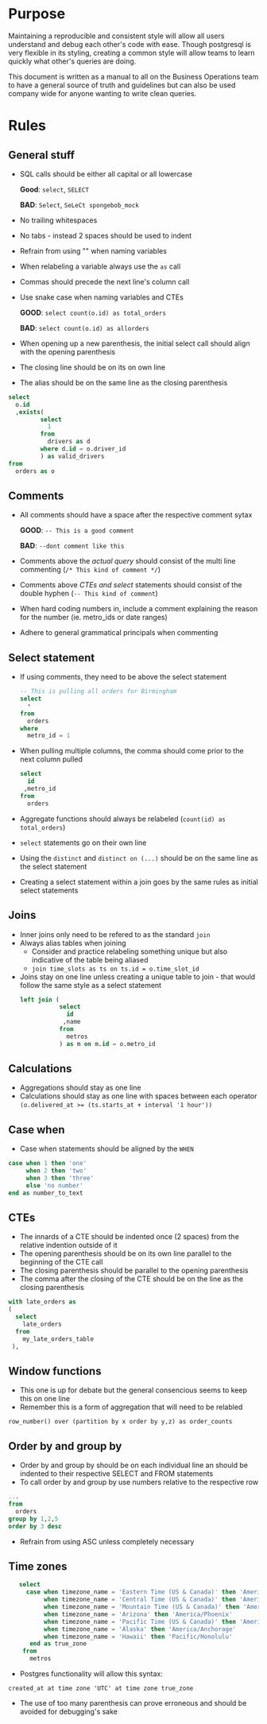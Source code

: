 # Purpose

Maintaining a reproducible and consistent style will allow all users understand and debug each other's code with ease. Though postgresql is very flexible in its styling, creating a common style will allow teams to learn quickly what other's queries are doing. 

This document is written as a manual to all on the Business Operations team to have a general source of truth and guidelines but can also be used company wide for anyone wanting to write clean queries.


# Rules
## General stuff

* SQL calls should be either all capital or all lowercase

   **Good**: `select`, `SELECT`

   **BAD**: `Select`, `SeLeCt spongebob_mock` 

* No trailing whitespaces
* No tabs - instead 2 spaces should be used to indent
* Refrain from using "" when naming variables
* When relabeling a variable always use the `as` call
* Commas should precede the next line's column call
* Use snake case when naming variables and CTEs 

   **GOOD**: `select count(o.id) as total_orders`
   
   **BAD**:  `select count(o.id) as allorders`
   
* When opening up a new parenthesis, the initial select call should align with the opening parenthesis
* The closing line should be on its on own line 
* The alias should be on the same line as the closing parenthesis
```SQL
select 
  o.id
  ,exists(
         select
           1
         from
           drivers as d
         where d.id = o.driver_id
         ) as valid_drivers
from
  orders as o
```
      

## Comments

* All comments should have a space after the respective comment sytax 

   **GOOD**: `-- This is a good comment`
   
   **BAD**: `--dont comment like this`
   
* Comments above the _actual query_ should consist of the multi line commenting (`/* This kind of comment */`)
* Comments above _CTEs and select_ statements should consist of the double hyphen (`-- This kind of comment`)
* When hard coding numbers in, include a comment explaining the reason for the number (ie. metro_ids or date ranges)
* Adhere to general grammatical principals when commenting


## Select statement

* If using comments, they need to be above the select statement
   ```SQL
   -- This is pulling all orders for Birmingham
   select
     *
   from
     orders
   where
     metro_id = 1
     ```
     
* When pulling multiple columns, the comma should come prior to the next column pulled 
   ```SQL
   select
     id
    ,metro_id
   from
     orders
    ```
* Aggregate functions should always be relabeled (`count(id) as total_orders`)
* `select` statements go on their own line
* Using the `distinct` and `distinct on (...)` should be on the same line as the select statement
* Creating a select statement within a join goes by the same rules as initial select statements

## Joins

* Inner joins only need to be refered to as the standard `join`
* Always alias tables when joining 
   - Consider and practice relabeling something unique but also indicative of the table being aliased
   - `join time_slots as ts on ts.id = o.time_slot_id`
* Joins stay on one line unless creating a unique table to join - that would follow the same style as a select statement
  ```SQL
  left join (
             select
               id
              ,name
             from
               metros
             ) as m on m.id = o.metro_id
  ```

## Calculations

* Aggregations should stay as one line 
* Calculations should stay as one line with spaces between each operator
   `(o.delivered_at >= (ts.starts_at + interval '1 hour'))`

## Case when

* Case when statements should be aligned by the `WHEN`
```SQL
case when 1 then 'one'
     when 2 then 'two'
     when 3 then 'three'
     else 'no number'
end as number_to_text
```

## CTEs

* The innards of a CTE should be indented once (2 spaces) from the relative indention outside of it
* The opening parenthesis should be on its own line parallel to the beginning of the CTE call
* The closing parenthesis should be parallel to the opening parenthesis
* The comma after the closing of the CTE should be on the line as the closing parenthesis
```SQL
with late_orders as 
(
  select
    late_orders
  from 
    my_late_orders_table
 ),
```

## Window functions

* This one is up for debate but the general consencious seems to keep this on one line 
* Remember this is a form of aggregation that will need to be relabled 

`row_number() over (partition by x order by y,z) as order_counts`

## Order by and group by

* Order by and group by should be on each individual line an should be indented to their respective SELECT and FROM statements
* To call order by and group by use numbers relative to the respective row
```SQL
...
from 
  orders
group by 1,2,5 
order by 3 desc
```
* Refrain from using ASC unless completely necessary 

## Time zones

```SQL
   select
     case when timezone_name = 'Eastern Time (US & Canada)' then 'America/New_York'
          when timezone_name = 'Central Time (US & Canada)' then 'America/Chicago'
          when timezone_name = 'Mountain Time (US & Canada)' then 'America/Denver'
          when timezone_name = 'Arizona' then 'America/Phoenix'
          when timezone_name = 'Pacific Time (US & Canada)' then 'America/Los_Angeles'
          when timezone_name = 'Alaska' then 'America/Anchorage'
          when timezone_name = 'Hawaii' then 'Pacific/Honolulu' 
      end as true_zone
    from
      metros
```
* Postgres functionality will allow this syntax:

`created_at at time zone 'UTC' at time zone true_zone`

* The use of too many parenthesis can prove erroneous and should be avoided for debugging's sake


